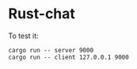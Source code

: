 Rust-chat
=========

To test it:

    cargo run -- server 9000
    cargo run -- client 127.0.0.1 9000

